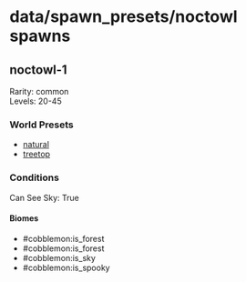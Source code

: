 # data/spawn_presets/noctowl spawns  
  
## noctowl-1  
Rarity: common  
Levels: 20-45  
  
### World Presets  
* [natural](/data/spawn_data/natural.md)  
* [treetop](/data/spawn_data/treetop.md)  
  
### Conditions  
Can See Sky: True  
  
#### Biomes  
  * #cobblemon:is_forest
  * #cobblemon:is_forest
  * #cobblemon:is_sky
  * #cobblemon:is_spooky
  
